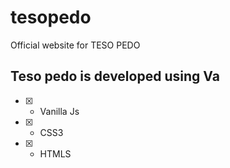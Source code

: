 # tesopedo
Official website for TESO PEDO
## Teso pedo is developed using Va
-[X] - Vanilla Js
-[x] - CSS3 
-[x] - HTMLS
